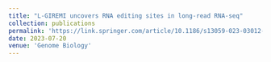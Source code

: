 ```yaml
---
title: "L-GIREMI uncovers RNA editing sites in long-read RNA-seq"
collection: publications
permalink: 'https://link.springer.com/article/10.1186/s13059-023-03012-w'
date: 2023-07-20
venue: 'Genome Biology'
---
```

